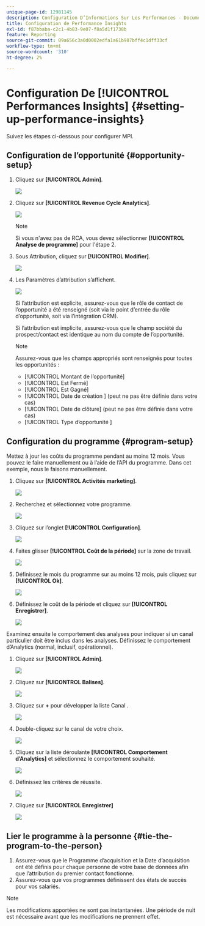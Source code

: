 ```yaml
---
unique-page-id: 12981145
description: Configuration D’Informations Sur Les Performances - Documents Marketo - Documentation Du Produit
title: Configuration de Performance Insights
exl-id: f87bbaba-c2c1-4b83-9e07-f8a5d1f1738b
feature: Reporting
source-git-commit: 09a656c3a0d0002edfa1a61b987bff4c1dff33cf
workflow-type: tm+mt
source-wordcount: '310'
ht-degree: 2%

---
```


# Configuration De [!UICONTROL Performances Insights] {#setting-up-performance-insights}

Suivez les étapes ci-dessous pour configurer MPI.

## Configuration de l’opportunité {#opportunity-setup}

1. Cliquez sur **[!UICONTROL Admin]**.

   ![](assets/admin.png)

1. Cliquez sur **[!UICONTROL Revenue Cycle Analytics]**.

   ![](assets/two-2.png)

   >[!NOTE]
   >
   >Si vous n&#39;avez pas de RCA, vous devez sélectionner **[!UICONTROL Analyse de programme]** pour l&#39;étape 2.

1. Sous Attribution, cliquez sur **[!UICONTROL Modifier]**.

   ![](assets/three-1.png)

1. Les Paramètres d’attribution s’affichent.

   ![](assets/four-2.png)

   Si l’attribution est explicite, assurez-vous que le rôle de contact de l’opportunité a été renseigné (soit via le point d’entrée du rôle d’opportunité, soit via l’intégration CRM).

   Si l’attribution est implicite, assurez-vous que le champ société du prospect/contact est identique au nom du compte de l’opportunité.

   >[!NOTE]
   >
   >Assurez-vous que les champs appropriés sont renseignés pour toutes les opportunités :
   >
   >* [!UICONTROL Montant de l’opportunité]
   >* [!UICONTROL Est Fermé]
   >* [!UICONTROL Est Gagné]
   >* [!UICONTROL  Date de création ] (peut ne pas être définie dans votre cas)
   >* [!UICONTROL Date de clôture] (peut ne pas être définie dans votre cas)
   >* [!UICONTROL  Type d’opportunité ]

## Configuration du programme {#program-setup}

Mettez à jour les coûts du programme pendant au moins 12 mois. Vous pouvez le faire manuellement ou à l’aide de l’API du programme. Dans cet exemple, nous le faisons manuellement.

1. Cliquez sur **[!UICONTROL Activités marketing]**.

   ![](assets/ma.png)

1. Recherchez et sélectionnez votre programme.

   ![](assets/select-program.png)

1. Cliquez sur l’onglet **[!UICONTROL Configuration]**.

   ![](assets/setup-tab.png)

1. Faites glisser **[!UICONTROL Coût de la période]** sur la zone de travail.

   ![](assets/period-cost.png)

1. Définissez le mois du programme sur au moins 12 mois, puis cliquez sur **[!UICONTROL Ok]**.

   ![](assets/set-period.png)

1. Définissez le coût de la période et cliquez sur **[!UICONTROL Enregistrer]**.

   ![](assets/set-cost.png)

Examinez ensuite le comportement des analyses pour indiquer si un canal particulier doit être inclus dans les analyses. Définissez le comportement d’Analytics (normal, inclusif, opérationnel).

1. Cliquez sur **[!UICONTROL Admin]**.

   ![](assets/admin.png)

1. Cliquez sur **[!UICONTROL Balises]**.

   ![](assets/tags.png)

1. Cliquez sur **+** pour développer la liste Canal .

   ![](assets/channel.png)

1. Double-cliquez sur le canal de votre choix.

   ![](assets/channel-click.png)

1. Cliquez sur la liste déroulante **[!UICONTROL Comportement d’Analytics]** et sélectionnez le comportement souhaité.

   ![](assets/edit-channel.png)

1. Définissez les critères de réussite.

   ![](assets/success.png)

1. Cliquez sur **[!UICONTROL Enregistrer]**

   ![](assets/save.png)

## Lier le programme à la personne {#tie-the-program-to-the-person}

1. Assurez-vous que le Programme d’acquisition et la Date d’acquisition ont été définis pour chaque personne de votre base de données afin que l’attribution du premier contact fonctionne.
1. Assurez-vous que vos programmes définissent des états de succès pour vos salariés.

>[!NOTE]
>
>Les modifications apportées ne sont pas instantanées. Une période de nuit est nécessaire avant que les modifications ne prennent effet.
